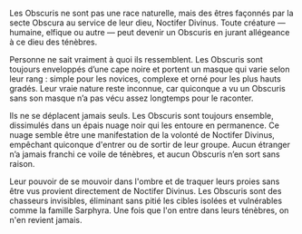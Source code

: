 Les Obscuris ne sont pas une race naturelle, mais des êtres façonnés par la secte Obscura au service de leur dieu, Noctifer Divinus. Toute créature — humaine, elfique ou autre — peut devenir un Obscuris en jurant allégeance à ce dieu des ténèbres.

Personne ne sait vraiment à quoi ils ressemblent. Les Obscuris sont toujours enveloppés d’une cape noire et portent un masque qui varie selon leur rang : simple pour les novices, complexe et orné pour les plus hauts gradés. Leur vraie nature reste inconnue, car quiconque a vu un Obscuris sans son masque n’a pas vécu assez longtemps pour le raconter.

Ils ne se déplacent jamais seuls. Les Obscuris sont toujours ensemble, dissimulés dans un épais nuage noir qui les entoure en permanence. Ce nuage semble être une manifestation de la volonté de Noctifer Divinus, empêchant quiconque d'entrer ou de sortir de leur groupe. Aucun étranger n’a jamais franchi ce voile de ténèbres, et aucun Obscuris n’en sort sans raison.

Leur pouvoir de se mouvoir dans l'ombre et de traquer leurs proies sans être vus provient directement de Noctifer Divinus. Les Obscuris sont des chasseurs invisibles, éliminant sans pitié les cibles isolées et vulnérables comme la famille Sarphyra. Une fois que l'on entre dans leurs ténèbres, on n'en revient jamais.